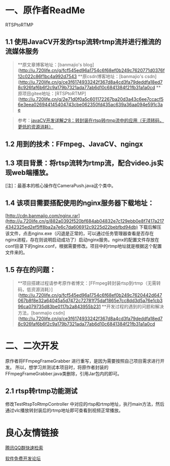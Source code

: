 # 一、原作者ReadMe
RTSPtoRTMP
## 1.1 使用JavaCV开发的rtsp流转rtmp流并进行推流的流媒体服务
>**原文章博客地址：[banmajio's blog](http://u.720life.cn/g/fcf545ed96a1754c6f68ef0b249c7620771d0376f12c022c86f1bc4a992d7543 
>**原csdn博客地址：[banmajio's csdn](http://u.720life.cn/g/ce3f6174933242f367d8a4cd3fa79deddfa18ed78c926faf6b6f2c9a179b7321ada77ab6d10c6841384f21fb31a1a0cd 
>**原项目gitee地址：[RTSPtoRTMP](http://u.720life.cn/g/2e71d0f0a5c601172267ba20d3a43c6ee7ccacf56e3eea026944145404743cbe062350fd435ac639a36aa094e591c3ae 

> 参考：[javaCV开发详解之8：转封装在rtsp转rtmp流中的应用（无须转码，更低的资源消耗）](http://u.720life.cn/g/ce3f6174933242f367d8a4cd3fa79deda9e823425405a7b3619a9da08383075e3418ced0713438877b3a29d6964e0b18c7ae9a9300b2457679edc3b84441134b) 

## 1.2 用到的技术：FFmpeg、JavaCV、ngingx

## 1.3 项目背景：将rtsp流转为rtmp流，配合video.js实现web端播放。

[注]：最基本的核心操作在CameraPush.java这个类中。

## 1.4 该项目需要搭配使用的nginx服务器下载地址：
[http://cdn.banmajio.com/nginx.rar](http://u.720life.cn/g/882a0392f520bf684ab04832e7c129ebb0e8f7417a2174342325ed2ef5ff8ba2a7e6c7da606912c9225d22bebfbd94db) 
下载后解压该文件，点击nginx.exe（闪退是正常的，可以通过任务管理器查看是否存在nginx进程，存在则说明启动成功了）启动nginx服务。nginx的配置文件存放在conf目录下的nginx.conf，根据需要修改。项目中的rtmp地址就是根据这个配置文件来的。

## 1.5 存在的问题：
>**项目搭建过程请参考原作者博文：[FFmpeg转封装rtsp到rtmp（无需转码，低资源消耗）](http://u.720life.cn/g/fcf545ed96a1754c6f68ef0b249c7620442d647067b8f8e32a64045a5d7472c72781f75daf1865e7cc8dd3d5a76e1cb396ca079735d83be0117b2a843955b231 
>**开发过程的遇到的问题和解决方法，[banmajio csdn](http://u.720life.cn/g/ce3f6174933242f367d8a4cd3fa79deddfa18ed78c926faf6b6f2c9a179b7321ada77ab6d10c6841384f21fb31a1a0cd 

# 二、二次开发
原作者将FFmpegFrameGrabber 进行重写，是因为需要按照自己项目需求进行开发。
所以，想学习并测试本项目时，将原作者封装的FFmpegFrameGrabber.java类删除，引用Jar包内的即可。

## 2.1 rtsp转rtmp功能测试
修改TestRtspToRtmpController 中对应的rtsp和rtmp地址，执行main方法，然后通过vlc播放转封装后的rtmp地址即可查看到视频正常播放。



 # 良心友情链接

[腾讯QQ群快速检索](http://u.720life.cn/s/8cf73f7c)

[软件免费开发论坛](http://u.720life.cn/s/bbb01dc0)